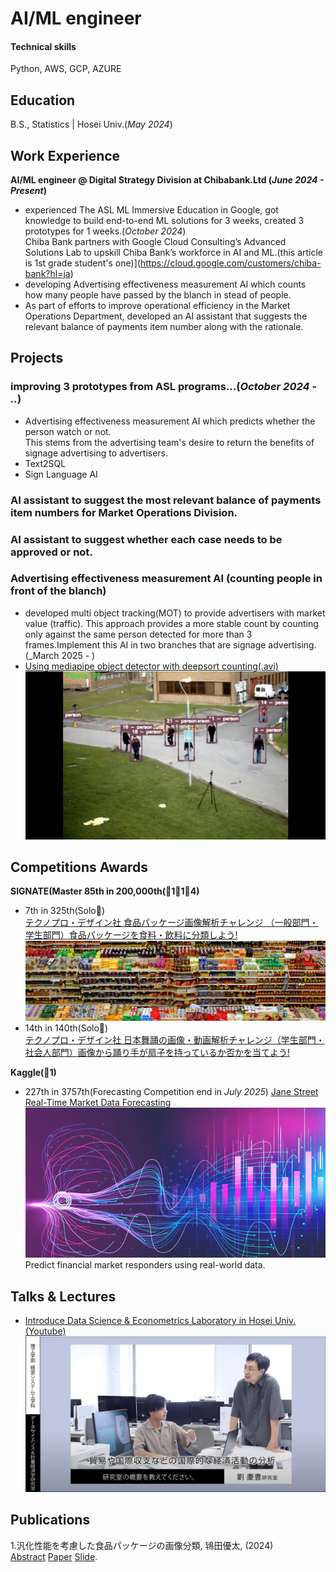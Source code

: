 # AI/ML engineer

#### Technical skills
Python, AWS, GCP, AZURE

## Education 
B.S., Statistics | Hosei Univ.(_May 2024_)

## Work Experience
**AI/ML engineer @ Digital Strategy Division at Chibabank.Ltd (_June 2024 - Present_)**
- experienced The ASL ML Immersive Education in Google, got knowledge to build end-to-end ML solutions for 3 weeks, created 3 prototypes for 1 weeks.(_October 2024_)<br>
Chiba Bank partners with Google Cloud Consulting’s Advanced Solutions Lab to upskill Chiba Bank’s workforce in AI and ML.(this article is 1st grade student's one)](https://cloud.google.com/customers/chiba-bank?hl=ja)
- developing Advertising effectiveness measurement AI which counts how many people have passed by the blanch in stead of people.
- As part of efforts to improve operational efficiency in the Market Operations Department, developed an AI assistant that suggests the relevant balance of payments item number along with the rationale.

## Projects
### improving 3 prototypes from ASL programs...(_October 2024 - .._)
- Advertising effectiveness measurement AI which predicts whether the person watch or not.<br>
This stems from the advertising team's desire to return the benefits of signage advertising to advertisers.
- Text2SQL
- Sign Language AI
  
### AI assistant to suggest  the most relevant balance of payments item numbers for Market Operations Division.

### AI assistant to suggest whether each case needs to be approved or not.

### Advertising effectiveness measurement AI (counting people in front of the blanch)
- developed multi object tracking(MOT) to provide advertisers with market value (traffic). This approach provides a more stable count by counting only against the same person detected for more than 3 frames.Implement this AI in two branches that are signage advertising.(_March 2025 - )
- [Using mediapipe object detector with deepsort counting(.avi)](/assets/img/deepsort_counting.avi)
![deepsort_counting](/assets/img/deepsort_counting.png)


## Competitions Awards
**SIGNATE(Master 85th in 200,000th(🥇1🥈1🥉4)**
- 7th in 325th(Solo🥇)<br>
[テクノプロ・デザイン社 食品パッケージ画像解析チャレンジ （一般部門・学生部門）食品パッケージを食料・飲料に分類しよう!](https://signate.jp/competitions/1106)
![comp1](/assets/img/tokita_compe.png)
- 14th in 140th(Solo🥈)<br>
[テクノプロ・デザイン社 日本舞踊の画像・動画解析チャレンジ（学生部門・社会人部門）画像から踊り手が扇子を持っているか否かを当てよう!](https://signate.jp/competitions/1506)


**Kaggle(🥉1)**
- 227th in 3757th(Forecasting Competition end in _July 2025_)
[Jane Street Real-Time Market Data Forecasting](https://www.kaggle.com/competitions/jane-street-real-time-market-data-forecasting)<br>
![comp1](/assets/img/header.png)<br>
Predict financial market responders using real-world data.<br>

## Talks & Lectures
- [Introduce Data Science & Econometrics Laboratory in Hosei Univ.(Youtube)](https://www.youtube.com/watch?v=E-qVjWBCrug&t=257s)
![intro labs](/assets/img/intro_labs.png)<br>
  
## Publications
1.汎化性能を考慮した食品パッケージの画像分類, 鴇田優太, (2024)<br>
[Abstract](/assets/img/20X4110-0.pdf) [Paper](/assets/img/20X4110-1.pdf) [Slide](/assets/img/20X4110-2.pdf).
